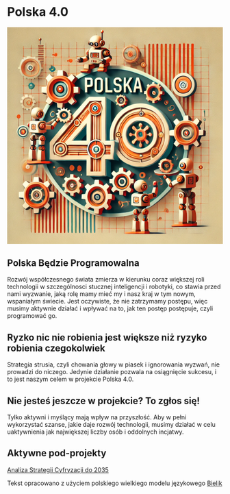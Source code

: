 # Polska 4.0


![Polska-4.0](obrazki/Polska-4.0.png)

## Polska Będzie Programowalna

Rozwój współczesnego świata zmierza w kierunku coraz większej roli technologii w szczególnosci stucznej inteligencji i robotyki, 
co stawia przed nami wyzwanie, jaką rolę mamy mieć my i nasz kraj w tym nowym, wspaniałym świecie. Jest oczywiste, że nie zatrzymamy 
postępu, więc musimy aktywnie działać i wpływać na to, jak ten postęp postępuje, czyli programować go.


## Ryzko nic nie robienia jest większe niż ryzyko robienia czegokolwiek

Strategia strusia, czyli chowania głowy w piasek i ignorowania wyzwań, nie prowadzi do niczego. 
Jedynie działanie pozwala na osiągnięcie sukcesu, i to jest naszym celem w projekcie Polska 4.0.


## Nie jesteś jeszcze w projekcie? To zgłos się!

Tylko aktywni i myślący mają wpływ na przyszłość. Aby w pełni wykorzystać szanse, jakie daje rozwój technologii, 
musimy działać w celu uaktywnienia jak największej liczby osób i oddolnych incjatwy. 


## Aktywne pod-projekty

[Analiza Strategii Cyfryzacji do 2035](https://github.com/orgs/Polska-4-0/projects/2)



Tekst opracowano z użyciem polskiego wielkiego modelu językowego [Bielik](https://bielik.ai/) 

